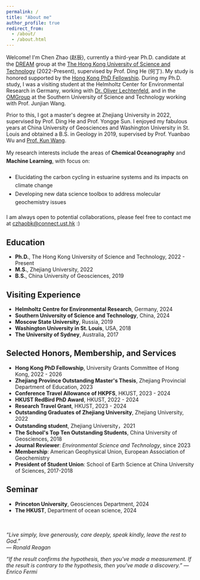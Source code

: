 ```yaml
---
permalink: /
title: "About me"
author_profile: true
redirect_from: 
  - /about/
  - /about.html
---
```


Welcome! I'm Chen Zhao (赵辰), currently a third-year Ph.D. candidate at the [DREAM]([https://hkustdinghe.github.io]) group at the [The Hong Kong University of Science and Technology]([hkust.edu.hk]) (2022-Present), supervised by Prof. Ding He (何丁). My study is honored supported by the [Hong Kong PhD Fellowship](https://cerg1.ugc.edu.hk/hkpfs/index.html). During my Ph.D. study, I was a visiting student at the Helmholtz Center for Environmental Research in Germany, working with [Dr. Oliver Lechtenfeld](https://www.ufz.de/index.php?en=43841), and in the [OMGroup](https://faculty.sustech.edu.cn/?tagid=wangjj&iscss=1&snapid=1&orderby=date&go=2) at the Southern University of Science and Technology working with Prof. Junjian Wang. 

Prior to this, I got a master's degree at Zhejiang University in 2022, supervised by Prof. Ding He and Prof. Yongge Sun. I enjoyed my fabulous years at China University of Geosciences and Washington University in St. Louis and obtained a B.S. in Geology in 2019, supervised by Prof. Yuanbao Wu and [Prof. Kun Wang](https://eeps.wustl.edu/people/kun-wang).

<p style="margin-bottom: 20px; line-height: 1.6;">
  My research interests include the areas of <strong>Chemical Oceanography</strong> and <strong>Machine Learning</strong>, with focus on:
</p>
<ul style="line-height: 1.6; margin-bottom: 20px;">
  <li>Elucidating the carbon cycling in estuarine systems and its impacts on climate change</li>
  <li>Developing new data science toolbox to address molecular geochemistry issues</li>
</ul>

I am always open to potential collaborations, please feel free to contact me at czhaobk@connect.ust.hk :)

Education
------
- **Ph.D.**, The Hong Kong University of Science and Technology, 2022 - Present
- **M.S.**, Zhejiang University, 2022
- **B.S.**, China University of Geosciences, 2019

Visiting Experience
------
- **Helmholtz Centre for Environmental Research**, Germany, 2024
- **Southern University of Science and Technology**, China, 2024
- **Moscow State University**, Russia, 2019
- **Washington University in St. Louis**, USA, 2018
- **The University of Sydney**, Australia, 2017

Selected Honors, Membership, and Services
------
- **Hong Kong PhD Fellowship**, University Grants Committee of Hong Kong, 2022 - 2026  
- **Zhejiang Province Outstanding Master's Thesis**, Zhejiang Provincial Department of Education, 2023  
- **Conference Travel Allowance of HKPFS**, HKUST, 2023 - 2024  
- **HKUST RedBird PhD Award**, HKUST, 2022 - 2024  
- **Research Travel Grant**, HKUST, 2023 - 2024  
- **Outstanding Graduates of Zhejiang University**, Zhejiang University, 2022
- **Outstanding student**, Zhejiang University，2021
- **The School's Top Ten Outstanding Students**, China University of Geosciences, 2018  
- **Journal Reviewer**: *Environmental Science and Technology*, since 2023
- **Membership**: American Geophysical Union, European Association of Geochemistry
- **President of Student Union**: School of Earth Science at China University of Sciences, 2017-2018

Seminar
------
- **Princeton University**, Geosciences Department, 2024
- **The HKUST**, Department of ocean science, 2024 <br><br><br>



*“Live simply, love generously, care deeply, speak kindly, leave the rest to God.”  
― Ronald Reagan*

*“If the result confirms the hypothesis, then you've made a measurement. If the result is contrary to the hypothesis, then you've made a discovery.”
― Enrico Fermi*




